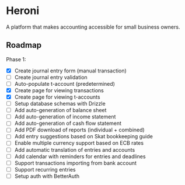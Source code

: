 # Heroni

A platform that makes accounting accessible for small business owners.

## Roadmap

Phase 1:
- [X] Create journal entry form (manual transaction)
- [ ] Create journal entry validation
- [ ] Auto-populate t-account (predetermined)
- [X] Create page for viewing transactions
- [X] Create page for viewing t-accounts
- [ ] Setup database schemas with Drizzle
- [ ] Add auto-generation of balance sheet
- [ ] Add auto-generation of income statement
- [ ] Add auto-generation of cash flow statement
- [ ] Add PDF download of reports (individual + combined)
- [ ] Add entry suggestions based on Skat bookkeeping guide
- [ ] Enable multiple currency support based on ECB rates
- [ ] Add automatic translation of entries and accounts
- [ ] Add calendar with reminders for entries and deadlines
- [ ] Support transactions importing from bank account
- [ ] Support recurring entries
- [ ] Setup auth with BetterAuth
